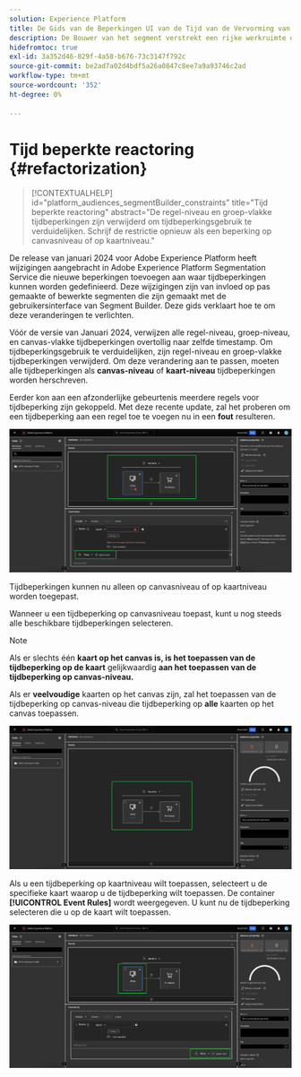 ```yaml
---
solution: Experience Platform
title: De Gids van de Beperkingen UI van de Tijd van de Vervorming van de Refactoring
description: De Bouwer van het segment verstrekt een rijke werkruimte die u toestaat om met de gegevenselementen van het Profiel in wisselwerking te staan. De werkruimte biedt intuïtieve besturingselementen voor het maken en bewerken van regels, zoals tegels voor slepen en neerzetten die worden gebruikt om gegevenseigenschappen te vertegenwoordigen.
hidefromtoc: true
exl-id: 3a352d46-829f-4a58-b676-73c3147f792c
source-git-commit: be2ad7a02d4bdf5a26a0847c8ee7a9a93746c2ad
workflow-type: tm+mt
source-wordcount: '352'
ht-degree: 0%

---
```


# Tijd beperkte reactoring {#refactorization}

>[!CONTEXTUALHELP]
>id="platform_audiences_segmentBuilder_constraints"
>title="Tijd beperkte reactoring"
>abstract="De regel-niveau en groep-vlakke tijdbeperkingen zijn verwijderd om tijdbeperkingsgebruik te verduidelijken. Schrijf de restrictie opnieuw als een beperking op canvasniveau of op kaartniveau."

De release van januari 2024 voor Adobe Experience Platform heeft wijzigingen aangebracht in Adobe Experience Platform Segmentation Service die nieuwe beperkingen toevoegen aan waar tijdbeperkingen kunnen worden gedefinieerd. Deze wijzigingen zijn van invloed op pas gemaakte of bewerkte segmenten die zijn gemaakt met de gebruikersinterface van Segment Builder. Deze gids verklaart hoe te om deze veranderingen te verlichten.

Vóór de versie van Januari 2024, verwijzen alle regel-niveau, groep-niveau, en canvas-vlakke tijdbeperkingen overtollig naar zelfde timestamp. Om tijdbeperkingsgebruik te verduidelijken, zijn regel-niveau en groep-vlakke tijdbeperkingen verwijderd. Om deze verandering aan te passen, moeten alle tijdbeperkingen **&#x200B;**&#x200B;als **canvas-niveau** of **kaart-niveau** tijdbeperkingen worden herschreven.

Eerder kon aan een afzonderlijke gebeurtenis meerdere regels voor tijdbeperking zijn gekoppeld. Met deze recente update, zal het proberen om een tijdbeperking aan een regel toe te voegen nu in een **fout** resulteren.

![&#x200B; de regel-vlakke tijdbeperking wordt benadrukt. De fout die daarna gebeurt wordt ook benadrukt.](../images/ui/segment-refactoring/rule-time-constraint.png)

Tijdbeperkingen kunnen nu alleen op canvasniveau of op kaartniveau worden toegepast.

Wanneer u een tijdbeperking op canvasniveau toepast, kunt u nog steeds alle beschikbare tijdbeperkingen selecteren.

>[!NOTE]
>
>Als er slechts één **kaart op het canvas is, is het toepassen van de tijdbeperking op de kaart** gelijkwaardig **aan het toepassen van de tijdbeperking op canvas-niveau.**
>
>Als er **veelvoudige** kaarten op het canvas zijn, zal het toepassen van de tijdbeperking op canvas-niveau die tijdbeperking op **alle** kaarten op het canvas toepassen.

![&#x200B; de canvas-vlakke tijdbeperking wordt benadrukt.](../images/ui/segment-refactoring/canvas-time-constraint.png)

Als u een tijdbeperking op kaartniveau wilt toepassen, selecteert u de specifieke kaart waarop u de tijdbeperking wilt toepassen. De container **[!UICONTROL Event Rules]** wordt weergegeven. U kunt nu de tijdbeperking selecteren die u op de kaart wilt toepassen.

![&#x200B; de kaart-vlakke tijdbeperking wordt benadrukt.](../images/ui/segment-refactoring/card-time-constraint.png)
